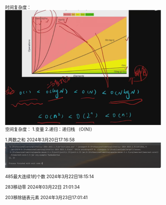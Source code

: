 时间复杂度：
![img_1.png](img_1.png)
空间复杂度：
1.变量
2.递归：递归栈
（O(N)）

1.两数之和 2024年3月20日17:16:58
![img.png](img.png)

485最大连续1的个数 2024年3月22日18:15:14

283移动零 2024年03月22日 21:01:34

203移除链表元素 2024年3月23日17:01:41